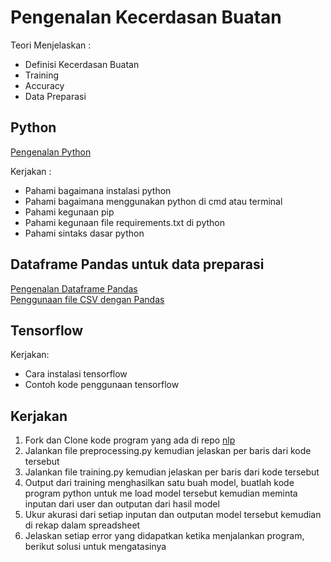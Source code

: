 # Pengenalan Kecerdasan Buatan

Teori Menjelaskan :
* Definisi Kecerdasan Buatan
* Training
* Accuracy
* Data Preparasi

## Python

[Pengenalan Python](https://www.youtube.com/watch?app=desktop&v=NxJBY8D8ZUk&ab_channel=RollyMaulanaAwangga)

Kerjakan :
* Pahami bagaimana instalasi python
* Pahami bagaimana menggunakan python di cmd atau terminal
* Pahami kegunaan pip
* Pahami kegunaan file requirements.txt di python
* Pahami sintaks dasar python

## Dataframe Pandas untuk data preparasi

[Pengenalan Dataframe Pandas](https://www.youtube.com/watch?v=AVdkuWgr-ks&pp=ygUOYXdhbmdnYSBwYW5kYXM%3D)\
[Penggunaan file CSV dengan Pandas](https://www.youtube.com/watch?v=qWbFWL36Ekw&pp=ygUOYXdhbmdnYSBwYW5kYXM%3D)

## Tensorflow

Kerjakan:
* Cara instalasi tensorflow
* Contoh kode penggunaan tensorflow 

## Kerjakan

1. Fork dan Clone kode program yang ada di repo [nlp](https://github.com/mymyid/nlp)
2. Jalankan file preprocessing.py kemudian jelaskan per baris dari kode tersebut
3. Jalankan file training.py kemudian jelaskan per baris dari kode tersebut
4. Output dari training menghasilkan satu buah model, buatlah kode program python untuk me load model tersebut kemudian meminta inputan dari user dan outputan dari hasil model
5. Ukur akurasi dari setiap inputan dan outputan model tersebut kemudian di rekap dalam spreadsheet
6. Jelaskan setiap error yang didapatkan ketika menjalankan program, berikut solusi untuk mengatasinya